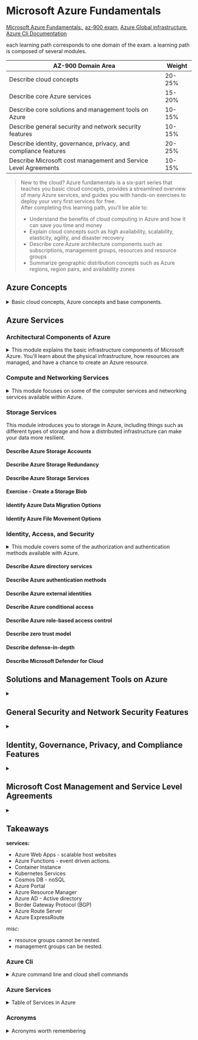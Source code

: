 <!--
// cSpell:ignore PAAS pwsh yamlc
 -->

# Microsoft Azure Fundamentals

[Microsoft Azure Fundamentals:](https://learn.microsoft.com/en-us/training/paths/az-900-describe-cloud-concepts/), [az-900 exam](https://learn.microsoft.com/en-us/certifications/exams/az-900), [Azure Global infrastructure](https://infrastructuremap.microsoft.com/), [Azure Cli Documentation](https://learn.microsoft.com/en-us/cli/azure/?view=azure-cli-latest)

each learning path corresponds to one domain of the exam. a learning path is composed of several modules.

AZ-900 Domain Area | Weight
---|---
Describe cloud concepts |20-25%
Describe core Azure services | 15-20%
Describe core solutions and management tools on Azure |10-15%
Describe general security and network security features | 10-15%
Describe identity, governance, privacy, and compliance features| 20-25%
Describe Microsoft cost management and Service Level Agreements|10-15%

> New to the cloud? Azure fundamentals is a six-part series that teaches you basic cloud concepts, provides a streamlined overview of many Azure services, and guides you with hands-on exercises to deploy your very first services for free.\
> After completing this learning path, you'll be able to:
>
> - Understand the benefits of cloud computing in Azure and how it can save you time and money
> - Explain cloud concepts such as high availability, scalability, elasticity, agility, and disaster recovery
> - Describe core Azure architecture components such as subscriptions, management groups, resources and resource groups
> - Summarize geographic distribution concepts such as Azure regions, region pairs, and availability zones

## Azure Concepts
<details>
<summary>
Basic cloud concepts, Azure concepts and base components.
</summary>

### Introduction to Azure Fundamentals
<details>
<summary>
This module introduces you to the basics of cloud computing and Azure, and how to get started with Azure's subscriptions and accounts.
</summary>

#### What is Cloud Computing?

cloud service: servers, sotrage, database, networking, software, analytics, intelligence.

pay only for the services used, and have them being managed. we can also easily scale if the requirements change.

by using the cloud, we can reduce the development cycle, focus on the core business and not the infrastructure, and integrate with other cloud services.

#### What is Azure?

Azure is microsoft's cloud platform:

- IAAS - infrastructure as a service
- PAAS - platform as a service
- SAAS - software as a service

compute, storage, event driven azure functions, many types of relation databases. integration with on premises data centers (hybrid environment).

azure uses virtualization, using a hypervisor on top of hardware to abstract running many instances of different machines.\
in their data centers, each rack runs multiple machines with this hypervisor, in addition, each rack has a **Fabric Controller**, connected to the **orchestrator**, which are the managemet and networking points of the rack. the user interacts with the orchestrator, and through it to the fabric controller.

The **Azure Portal** is the web portal, a simple web console that can do everything we need, such as creating resources, and do operations on the resources. we can create custom dashboards and monitor our applications.\
The portal is replicated in each azure data center, so it's designed for resiliency and high availability.

The azure marketplace offers us to shop for services which were built for running on azure, and were verified to run on azure.

#### Tour of Azure Services

The commonly used categories:
- Compute
- Networking
- Sotrage
- Mobile
- Databases
- Web
- Internet of Things (IoT)
- Big Data
- AI (Artificial intelligence)
- Dev Ops

> Compute:\ 
> Compute services are often one of the primary reasons why companies move to the Azure platform. Azure provides a range of options for hosting applications and services. Here are some examples of compute services in Azure.
> 
> Networking:\
> Linking compute resources and providing access to applications is the key function of Azure networking. Networking functionality in Azure includes a range of options to connect the outside world to services and features in the global Azure datacenters.
>
> Storage:\
> Azure provides four main types of storage services.
> - Disc
> - Blob
> - File
> - Archive
> These services all share several common characteristics:\
> - Durable and highly available with redundancy and replication.
> - Secure through automatic encryption and role-based access control.
> - Scalable with virtually unlimited storage.
> - Managed, handling maintenance and any critical problems for you.
> - Accessible from anywhere in the world over HTTP or HTTPS.
> 
> Mobile:\
> With Azure, developers can create mobile back-end services for iOS, Android, and Windows apps quickly and easily. Features that used to take time and increase project risks, such as adding corporate sign-in and then connecting to on-premises resources such as SAP, Oracle, SQL Server, and SharePoint, are now simple to include.\
> 
> Other features of this service include:
> - Offline data synchronization.
> - Connectivity to on-premises data.
> - Broadcasting push notifications.
> - Autoscaling to match business needs.
> 
> Databases:\
> Azure provides multiple database services to store a wide variety of data types and volumes. And with global connectivity, this data is available to users instantly.
> 
> Web:\
> Having a great web experience is critical in today's business world. Azure includes first-class support to build and host web apps and HTTP-based web services. The following Azure services are focused on web hosting.
> 
> IoT:\
> People are able to access more information than ever before. Personal digital assistants led to smartphones, and now there are smart watches, smart thermostats, and even smart refrigerators. Personal computers used to be the norm. Now the internet allows any item that's online-capable to access valuable information. This ability for devices to garner and then relay information for data analysis is referred to as IoT.\
> Many services can assist and drive end-to-end solutions for IoT on Azure.
> Big data:\
> Data comes in all formats and sizes. When we talk about big data, we're referring to large volumes of data. Data from weather systems, communications systems, genomic research, imaging platforms, and many other scenarios generate hundreds of gigabytes of data. This amount of data makes it hard to analyze and make decisions. It's often so large that traditional forms of processing and analysis are no longer appropriate.\
> Open-source cluster technologies have been developed to deal with these large data sets. Azure supports a broad range of technologies and services to provide big data and analytic solutions.
> 
> AI:\
> AI, in the context of cloud computing, is based around a broad range of services, the core of which is machine learning. Machine learning is a data science technique that allows computers to use existing data to forecast future behaviors, outcomes, and trends. Using machine learning, computers learn without being explicitly programmed.\
> Forecasts or predictions from machine learning can make apps and devices smarter. For example, when you shop online, machine learning helps recommend other products you might like based on what you've purchased. Or when your credit card is swiped, machine learning compares the transaction to a database of transactions and helps detect fraud. And when your robot vacuum cleaner vacuums a room, machine learning helps it decide whether the job is done.\
> A closely related set of products are the cognitive services. You can use these prebuilt APIs in your applications to solve complex problems.
> 
> DevOps:\
> DevOps brings together people, processes, and technology by automating software delivery to provide continuous value to your users. With Azure DevOps, you can create build and release pipelines that provide continuous integration, delivery, and deployment for your applications. You can integrate repositories and application tests, perform application monitoring, and work with build artifacts. You can also work with and backlog items for tracking, automate infrastructure deployment, and integrate a range of third-party tools and services such as Jenkins and Chef. All of these functions and many more are closely integrated with Azure to allow for consistent, repeatable deployments for your applications to provide streamlined build and release processes.

#### Get Started with Azure Accounts

the hierarchy starts with an **Azure account**, which can have **Subscriptions**, which in turn have **Resource groups**, and under them, there are **resources**. subscriptions can grouped into invoices groups, and we can set multiple billing profiles in the same billing account.

The free Azure account has:
> - Free access to popular Azure products for 12 months.
> - A credit to spend for the first 30 days.
> - Access to more than 40 products that are always free.

The free student account has:
> - Free access to certain Azure services for 12 months.
> - A credit to use in the first 12 months.
> - Free access to certain software developer tools.

when learning, we can use the sandbox.

#### Introducing the Case Study
for the training, we will work on a fictional cloud environment that belongs to the fake company "tailwind traders". the company runs a retail website.\
They have an on premises data center with data and video. currently, the IT team runs everything, but in the course of the fundamental course, we will see which parts of their work can be offloaded to azure.

</details>

### Azure Fundamental Concepts
<details>
<summary>
This module introduces you to the basics of cloud computing and Azure, and how to get started with Azure's subscriptions and accounts.
</summary>

Azure (and other cloud computing services) allow for increase in availability, scalability, and help make deployment faster.\
We can 

####  Different Types of Cloud Models
there are three configurations of cloud deployment models: public, private and hybrid.\

in a public cloud, the computing machines and storage are located in the datacenters of the hosting company, there is no capital (monterey) barrier to start or to expand, and all access is done via the internet.\
A private cloud is exclusively used by the purchasing company, and it can be hosted either on premises or at a 3rd part site. all hardware is purchased by the company, and maintained by them, this gives the company complete control over security.\
a hybrid cloud deployment combines the two, allowing the company to control which servies run on the public cloud an which run on the private cloud (i.e. for legal reasons and compliance with regulations).

> **Public cloud:**\
> Services are offered over the public internet and available to anyone who wants to purchase them. Cloud resources, such as servers and storage, are owned and operated by a third-party cloud service provider, and delivered over the internet.
> 
> **Private cloud:**\
> A private cloud consists of computing resources used exclusively by users from one business or organization. A private cloud can be physically located at your organization's on-site (on-premises) datacenter, or it can be hosted by a third-party service provider.
> 
> **Hybrid cloud:**\
> A hybrid cloud is a computing environment that combines a public cloud and a private cloud by allowing data and applications to be shared between them.

####  Cloud Benefits and Considerations

Advantages of cloud computing (azure):

> - High availability: Depending on the service-level agreement (SLA) that you choose, your cloud-based apps can provide a continuous user experience with no apparent downtime, even when things go wrong.
> - Scalability: Apps in the cloud can scale vertically and horizontally:
>   - Scale vertically to increase compute capacity by adding RAM or CPUs to a virtual machine.
>   - Scaling horizontally increases compute capacity by adding instances of resources, such as adding VMs to the configuration.
> - Elasticity: You can configure cloud-based apps to take advantage of autoscaling, so your apps always have the resources they need.
> - Agility: Deploy and configure cloud-based resources quickly as your app requirements change.
> - Geo-distribution: You can deploy apps and data to regional datacenters around the globe, thereby ensuring that your customers always have the best performance in their region.
> - Disaster recovery: By taking advantage of cloud-based backup services, data replication, and geo-distribution, you can deploy your apps with the confidence that comes from knowing that your data is safe in the event of disaster.

when we consider the costs, there are two types of costs to consider, Capital Expenditure (CapEx) and Operational Expenditure (CapOx).
> - Capital Expenditure (CapEx) is the up-front spending of money on physical infrastructure, and then deducting that up-front expense over time. The up-front cost from CapEx has a value that reduces over time.
> - Operational Expenditure (OpEx) is spending money on services or products now, and being billed for them now. You can deduct this expense in the same year you spend it. There is no up-front cost, as you pay for a service or product as you use it.

Buying infrastucure is considered CapEx, it is paid for upfront, in goes into the accounting books as an asset, the value of which decreases over time. Purchasing services from the cloud provider is considered OpEx, it effects the operations balance sheet of the company, as well as the net-profit and taxable income.

> Cloud Computing is consumption-based model, which means that end users only pay for the resources that they use. Whatever they use is what they pay for.\
> A consumption-based model has many benefits, including:
> - No upfront costs.
> - No need to purchase and manage costly infrastructure that users might not use to its fullest.
> - The ability to pay for additional resources when they are needed.
> - The ability to stop paying for resources that are no longer needed. 

####  Different Cloud Services

Cloud services can be divided into different service models, based on how the responsability of managing them is distributed between the provider and the user. on one end, there is IaaS (Infrastructure-as-a-Service), which gives the user the most control over the resources, while at the other end there is SaaS (Software-as-a-Service), which is the most managed services where the provider takes care of most of the work, between them there is PaaS (Platform-as-a-Service).

Acronym |Full Name | Provider responsability | User  responsability | Example
---|---|---|---|---|
Iaas | Infrastructure-as-a-Service |hardware| perating system maintenance, network configuration  |Azure virtual Machines
PaaS| Platform-as-a-Service |Virtual machines, networking| Applications | Azure App Services
SaaS | Software-as-a-Service|Virtual machines, networking, data storage, applications| Application data| Microsoft Office 365 

in IaaS, you simply rent the infrastructure instead of buying it, everything else is like on premises data center, the customer has the most control over the resources, and can tailor them to its' needs. in PaaS, the cloud provder has more responsability, which means the client can focus on the application development. in SaaS, the client only provides the data to the application, but the application (software) is provided by the cloud host. so this is the easiest option to use, and it provides access to the most up-to-date software, but it limits what kinds of applications the client can run.

Model | Storage | networking| Compute | virtual machine| operating System | runtime | Applications|Data & Access
---|---|---|---|---|---|---|---|---|
On-Premises (private cloud) | Customer Managed |Customer Managed|Customer Managed|Customer Managed|Customer Managed|Customer Managed|Customer Managed|Customer Managed
IaaS | Cloud Provided |Cloud Provided|Cloud Provided|Customer Managed|Customer Managed|Customer Managed|Customer Managed|Customer Managed
PaaS | Cloud Provided |Cloud Provided|Cloud Provided|Cloud Provided|Cloud Provided|Cloud Provided|Customer Managed|Customer Managed
SaaS | Cloud Provided |Cloud Provided|Cloud Provided|Cloud Provided|Cloud Provided|Cloud Provided|Cloud Provided|Customer Managed


**Serverless computing** is like PaaS in a way, as it allows the user to build applications on their own, and not rely on the software the cloud provider supports. in this case, the cloud automatically provisions and manages the resources behind the scenes, which makes serverless computing very scalable. serverless computing tends to be event-driven.

</details>

### Core Azure Architectural Components
<details>
<summary>
In this module, you'll examine the various concepts, resources, and terminology that are necessary to work with Azure architecture. For example, you'll learn about Azure subscriptions and management groups, resource groups and Azure Resource Manager, as well as Azure regions and availability zones.
</summary>

getting an understanding of azure's terminology.

the hierarchy begins at the management group, which has subscriptions, which have resource groups, which contain azure resources.

> - Management groups: These groups help you manage access, policy, and compliance for multiple subscriptions. All subscriptions in a management group automatically inherit the conditions applied to the management group.
> - Subscriptions: A subscription groups together user accounts and the resources that have been created by those user accounts. For each subscription, there are limits or quotas on the amount of resources that you can create and use. Organizations can use subscriptions to manage costs and the resources that are created by users, teams, or projects.
> - Resource groups: Resources are combined into resource groups, which act as a logical container into which Azure resources like web apps, databases, and storage accounts are deployed and managed.
> - Resources: Resources are instances of services that you create, like virtual machines, storage, or SQL databases.

#### Regions, Availability Zones, and Region Pairs

> A region is a geographical area on the planet that contains at least one but potentially multiple datacenters that are nearby and networked together with a low-latency network. Azure intelligently assigns and controls the resources within each region to ensure workloads are appropriately balanced.

There are also *special Azure regions*, which are used for legal and compliance purposes, some are US-based and some China based.

Each region is comprised of availability zones, an availability zone is a data center. if one availability zone goes down, the others aren't effected. availability zones are connected to one another through a private, high speed, fiber-optic network. we can run applications in different availability zones for high availability or in the same availability zone for high performance.

services can be zonal, zonal-redundant, and non-regional.
- a zonal service is pinned to an specific availability zone. such as a virtual machine or a managed disc.
- a zonal-redundant service is replicated automatically across availability zones. such examples might be a database.
- a non-regional service is not tied to a specific region, and should be available even if the entire region goes down.

in addition to that, Azure has the concept of *Geography*, which contains *region pairs*. a geography is a conceptual location (such as asia, europe, us), and a region pair is a pairing of two regions, which are at a sufficient distance from one another but (mostly) reside in the same state. region pairs are preferred for cross region data redundancy, and azure keeps each region in the region pair on a different maintenance schedule, and will prioritize fixing one of the regions if a large scale disaster happens. this means that even if a disaster happens or an azure update goes horribly wrong, the data from one region can be preserved in the other region.

#### Resources and Azure Resource Manager

> - Resource: A manageable item that's available through Azure. Virtual machines (VMs), storage accounts, web apps, databases, and virtual networks are examples of resources.
> - Resource group: A container that holds related resources for an Azure solution. The resource group includes resources that you want to manage as a group. You decide which resources belong in a resource group based on what makes the most sense for your organization.

All resources resign in a resource group, and a resource can be a member of only one resource group. resources can be moved between resource groups (under some conditions), there is not nesting of resource groups. Resource groups allow for a logical grouping of resources based on the organization needs. Resource groups also control **lifecycle** - when a resource group is removed (deleted), all the resources inside it are also removed. in addition, we also use resource groups as an **authorization** scope, when we give role based access control (RBAC) permissions we can allow access to resources in a specific resource group.

> **Azure Resource Manager**:\
> Azure Resource Manager is the deployment and management service for Azure. It provides a management layer that enables you to create, update, and delete resources in your Azure account. You use management features like access control, locks, and tags to secure and organize your resources after deployment.

all azure actions (via the web console, apis, sdk, etc...) are processed via the Azure Resource Manager, so the results are always consistent no matter how the user interacts with azure.

> With Resource Manager, you can:
> - Manage your infrastructure through declarative templates rather than scripts. A Resource Manager template is a JSON file that defines what you want to deploy to Azure.
> - Deploy, manage, and monitor all the resources for your solution as a group, rather than handling these resources individually.
> - Redeploy your solution throughout the development life cycle and have confidence your resources are deployed in a consistent state.
> - Define the dependencies between resources so they're deployed in the correct order.
> - Apply access control to all services because RBAC is natively integrated into the management platform.
> - Apply tags to resources to logically organize all the resources in your subscription.
> - Clarify your organization's billing by viewing costs for a group of resources that share the same tag.

it also allows us to protect resources from accidental deletion by applying policies and resource locks. we can also use Azure policies to ensure the same tags are used.

#### Subscriptions and Management Groups

> Azure subscriptions:\
> Using Azure requires an Azure subscription. A subscription provides you with authenticated and authorized access to Azure products and services. It also allows you to provision resources. An Azure subscription is a logical unit of Azure services that links to an Azure account, which is an identity in Azure Active Directory (Azure AD) or in a directory that Azure AD trusts.

an azure Account has subscriptions, a subscription can have a *billing models* and an *access-management/control* policy (model). a billing model groups subscriptions into a different reports or invoices, which are required for managing costs. the access management defines the boundaries of which resources can be provisioned.

common ways to organize subscriptions is by geographical environment (which also helps with compliance), by the organizational structure (which helps with managing permissions) and by billing purposes (which helps track costs).

subscriptions also have limits, such as maximum number of Azure ExpressRoute circuits (10 per subscription), so a new subscription can allow for more of those limited resources.

**Billing profiles** are organized under a single **billing account**, a profile is matches an invoice and has payment method. inside each billing profile, we can designate different subscriptions a invoice sections.

**Azure management groups** provide a level of scope above that of subscriptions, and are used to manage access, policies and compliance in a single location. management groups can be nested (contain other management groups) and they contain the subscriptions. permissions are managed at the management group and are inherited by the nested groups and the subscriptions. all subscriptions in a management group must trust the same Azure AD tenant.

management group policies can limit what can be done by the subscriptions inside it, and helps manage all the permissions for different users.

> Important facts about management groups
> - 10,000 management groups can be supported in a single directory.
> - A management group tree can support up to six levels of depth. This limit doesn't include the root level or the subscription level.
> - Each management group and subscription can support only one parent.
> - Each management group can have many children.
> - All subscriptions and management groups are within a single hierarchy in each directory.
</details>

</details>



## Azure Services
<!-- <details> -->
<summary>

</summary>

### Architectural Components of Azure
<details>
<summary>
This module explains the basic infrastructure components of Microsoft Azure. You'll learn about the physical infrastructure, how resources are managed, and have a chance to create an Azure resource.
</summary>

#### What is Microsoft Azure

Azure is microsoft's cloud computing solution, which provides IaaS, PaaS and SaaS options, as well as scalability. security and high availability options.

azure can provide simple virtual machines, databases, and even AI and machine learning services.

#### Get Started with Azure Accounts

the top level of azure is the azure account (which hold subscriptions), for free accounts, there are two levels:
- free account (free credit, access to free services, one year access to popular paid services)
- free student account (more time to use the credit, access to some more services).

the microsoft learn sandbox is a temporary subscription in the azure account, which cleans up all the created resources after the session is complete, and provides the resources for free.

#### Exercise - Explore the Learn Sandbox
we activate the sandbox environment in the azure account. it is limited to daily activations and each activation has a time limit.

Azure cloud shell

```ps
Get-Date
az version
bash #switch to bash
```

```sh
date
az upgrade
pwsh # switch to powershell
```
we can enter the interactive mode with `az interactive`, which allows us to run azure commands without the `az` command, and has autocompleteion.

```sh
version # az version
upgrade # az upgrade
exit #exit az interactive mode
```

#### Azure Physical Infrastructure

physical infrastucure and management infrastructure

the azure physical infrastructure is based on the azure data centers, which are are located all around the world

[Azure Global infrastructure](https://infrastructuremap.microsoft.com/). data centers are grouped into azure availability zones and regions, and then into geographies.

resources can be *zonal* - pinned to a specific zone, *zone-redundant* - automatically (or at request) duplicated across avalability zones, and *non-regional* - which are always available, even in case of a region wide outage.

An *avalability zone* is s datacenter (sometiemes more) which is physically separated from than other data centers, it has it's own power, cooling, and networks.\
Avalability zones allows for high availability and reddany in case of failure, and we can duplicate data across avalability zones (at a cost).

A *region* contains at least (but usually more) availability zones (data centers), which are networked toegether. if one availability zone is down, the others continue to operate. azure also has the concept of *region pairs*, which is a pairing of two regions in the same geography. this allows for more redundancy, and azure keeps the two regions on different maintenance scheduling for extra safety.\
(some regions don't have a region pair or only have a one way backup).\
lastly, there are *sovereign regions*, such as us-gov and china. us-gov regions are operated by employees with us security clearnance, while china regions are operated by a chinese company, rather than microsoft.

#### Azure Management Infrastructure

the management infrastructure describes how azure resources are managed logically.

a *resource* is anything that the user can deploy onto the cloud, it is the building block of azure - virtual machines, virtual networks, databases, cognitive services, everything.

*Resource groups* are grouping of resources, each resource must be placed inside a resource group (some can be moved between them). we can apply actions to a resource group and it will applied to all the resources inside it - delete a resource group or give access. resource groups cannot be nested.

*subscriptions* are azure unit of management, billing and scale. subscriptions contain resource groups, and are used to interact with resources and the azure portal. subscriptions act both as billing boundaries (separate invoices per subscription) and as access control boundaries (applying policies on a subscription to determine which operations are allowed).

Azure *management groups* are the layer that manages subscriptions, this is done for enterprise level policies. management groups can be nested, and they contain subscriptions. we use management groups to apply governance policies and to provide access to multiple subscriptions via azure RBAC (role based access control).

#### Exercise - Create an Azure Resource
in this Exercise, we create a virtual machine.

in the portal, we click <kbd>Create a resource</kbd>, then choose <kbd>Virtual Machine</kbd> and <kbd>Create</kbd>.

we fill the settings with values.
```sh
az group list
az vm list --resource-group <group-name>
```
</details>

### Compute and Networking Services
<details>
<summary>
This module focuses on some of the computer services and networking services available within Azure.
</summary>

- compute options:
  - Virtual machines
  - containers
  - Azure functions
- networking
  - azure virtual networks
  - azure DNS
  - Azure express Route


#### Azure Virtual Machines

Azure virtual machine are a form of IaaS, we get a virtualized machine, which we can control and customize: the operating system, the software and the host configuration.

we can re-use the same virtual machine configuration by creating an Image out of it, and then use the image as a template.

the resources used for vms are:
- computing power: cpu cores, ram
- storage: hard disk drives, ssd
- netwokring: virtual networks, public ip address, ports

**Scaling: Scale Sets and Availability Sets**

*scale sets* allow us to create and manage identical groups of virtual machines, all running the same software and the same configurations. the scale set vms all run on the same routing parameters, and can be monitored to scale up or down based on schedule or demand. they sit behind a load balancer.

*avaliability sets* are a tool to deploy multiple vms in a way that ensures high availability. they are deployed in a way that prevents downtime. there is no additional costs for using avalability sets.
- update domain - separate machines so that they aren't updated at the same cycle, and there is a gap between updating each group.
- fault domain - separate machines by power source and network switch. 

> Examples of when to use VMs:\
> Some common examples or use cases for virtual machines include:
> 
> - During testing and development. VMs provide a quick and easy way to create different OS and application configurations. Test and development personnel can then easily delete the VMs when they no longer need them.
> - When running applications in the cloud. The ability to run certain applications in the public cloud as opposed to creating a traditional infrastructure to run them can provide substantial economic benefits. For example, an application might need to handle fluctuations in demand. Shutting down VMs when you don't need them or quickly starting them up to meet a sudden increase in demand means you pay only for the resources you use.
> - When extending your datacenter to the cloud: An organization can extend the capabilities of its own on-premises network by creating a virtual network in Azure and adding VMs to that virtual network. Applications like SharePoint can then run on an Azure VM instead of running locally. This arrangement makes it easier or less expensive to deploy than in an on-premises environment.
> - During disaster recovery: As with running certain types of applications in the cloud and extending an on-premises network to the cloud, you can get significant cost savings by using an IaaS-based approach to disaster recovery. If a primary datacenter fails, you can create VMs running on Azure to run your critical applications and then shut them down when the primary datacenter becomes operational again

"lift and shift" - moving from physical server to the cloud.

#### Exercise - Create an Azure Virtual Machine

> In this exercise, you create an Azure virtual machine (VM) and install Nginx, a popular web server.
> 1. Use the following Azure CLI commands to create a Linux VM and install Nginx. After your VM is created, you'll use the Custom Script Extension to install Nginx. The Custom Script Extension is an easy way to download and run scripts on your Azure VMs. It's just one of the many ways you can configure the system after your VM is up and running.
> ```sh
> az vm create \
>   --resource-group learn-85829cc9-09c8-47e6-9c14-519ca17cdc77 \
>   --name my-vm \
>   --image UbuntuLTS \
>   --admin-username azureuser \
>   --generate-ssh-keys
> ```
> 2. Run the following az vm extension set command to configure Nginx on your VM:
> ```sh
> az vm extension set \
>   --resource-group learn-85829cc9-09c8-47e6-9c14-519ca17cdc77 \
>   --vm-name my-vm \
>   --name customScript \
>   --publisher Microsoft.Azure.Extensions \
>   --version 2.1 \
>   --settings '{"fileUris":["https://raw.githubusercontent.com/MicrosoftDocs/mslearn-welcome-to-azure/master/configure-nginx.sh"]}' \
>   --protected-settings '{"commandToExecute": "./configure-nginx.sh"}'
>   ```

we created a virtual machine ("my-vm") from an ubuntu Image, set an admin to the machine and created ssh keys. then we downloaded a script onto it and run it, this script installs nginx on the vm.


#### Azure Virtual Desktop

Azure virtual desktop is a virtual machine that runs an windows machine on the cloud, which can be used as any windows computer, not just as a server. we can separate the environment and the data from the hardware, the user can access the same desktop computer, no matter which device it is running.

this also allows for providing stronger machines without buying stronger hardware. and it also allows for better security, as all the important data is on the cloud, and not on the users machines.

#### Azure Containers

Azure containers are a way to run multiple instances of an application on a single host, rather than running multiple hosts. with containers, we don't manage the operating system. containers are designed to be a light-weight solution that responds better and faster to changes in demand.

vm - an abstraction layer for cpu, memory and storage, and operating system. but only one operating system per machine. containers bundle a single app and the dependencies, then it is run on a host machine in a container runtime, and many containers can run in a single host machine. because containers are smaller, they can scale up more easily, and can be orchestrated with orchestration services. 

VM virtualize hardware, while containers virtualize the OS and runtime.

Azure container instances are a form of PaaS, we can split a website into different parts (frontend, backend, database) and run each in a different container, thus providing greater flexability.

#### Azure Functions

> Azure Functions is an event-driven, serverless compute option that doesn’t require maintaining virtual machines or containers. If you build an app using VMs or containers, those resources have to be “running” in order for your app to function. With Azure Functions, an event wakes the function, alleviating the need to keep resources provisioned when there are no events.

Azure functions are great for event driven operations, such as responding to an api. they can be scaled automatically. azure functions are stateless by default, but can also be stateful and maintain the context.

Serverless computing is the idea that we separate the server management (instaling os, patching, updating) from the developers.
- no infrastructure management
- scalability
- pay for what is used - not paying for resources which are not used.

#### Application Hosting Options 

(hosting - making applications accessable from the web, like a website)

at the basic level, we can host applications on either virtual machines or on containers, but there is also the option of sing Azure App Service.

Azure App Service takes care of managing the infrastructure, provides automatic scaling and high avalability. it can integrate with github, azure devops or other code repository services for continues deployment model.\
we can run web apps (website), api apps (REST api) and webJobs, as well as mobile apps for ios and android.

#### Azure Virtual Networking

virtual networks, together with virtual subnets, allow azure resources to communicate with one another, with the outside web and with on-premises computers.

> Azure virtual networks provide the following key networking capabilities:
> - Isolation and segmentation
> - Internet communications
> - Communicate between Azure resources
> - Communicate with on-premises resources
> - Route network traffic
> - Filter network traffic
> - Connect virtual networks

public endpoints allow access to resources from anywhere in the world (public ip address), while private end point exists only within the virtual network and only have a private ip address, accessible only from inside the the address space of the containing virtual network.

Isolation and segmentation - private ip address which exist only inside the virtual network, and name resolution that can either be external or internal to the virtual network.

Internet communication - access to incoming traffic, either directly to the resource or via a load balancer.

Communication between azure resources - not only compute resources (virtual machines), but also with azure services such as databases, storage, and others.

Communication with on-premises - linking the azure cloud resources with local resources which reside in the data center, using VPN (point to site, site to site or with azure expressRoute as a private, high speed, dedicated connection.

Routing network traffic - control how traffic is routed in the virtual network, using route tables, gateways and other servies.

Filtering network traffic - using inbound and outbound security rules, and running a firewall.

Connecting virtual network - allowing separate virtual networks to connect to one another with network peering.

#### Exercise - Configure Network Access

opening our nginx server to connections from the outside web.

at first, we get the ip address, and see that we cannot access it with `curl` or from the browser.

> Task 1: Access your web server
> 1. Run the following az vm list-ip-addresses command to get your VM's IP address and store the result as a Bash variable
> ```sh
> IPADDRESS="$(az vm list-ip-addresses \
>   --resource-group learn-97546a8d-0942-4ed1-b361-766bbf499022 \
>   --name my-vm \
>   --query "[].virtualMachine.network.publicIpAddresses[*].ipAddress" \
>   --output tsv)"
> ```
>
> 2. Run the following curl command to download the home page:
> ```sh
> curl --connect-timeout 5 http://$IPADDRESS
> ```
> The --connect-timeout argument specifies to allow up to five seconds for the connection to occur. After five seconds, you see an error message that states that the connection timed out. This message means that the VM was not accessible within the timeout period.
> 3. as an optional step, try to access the web server from a browser:\
> Run the following to print your VM's IP address to the console:
> ```sh
> echo $IPADDRESS
> ```
> Copy the IP address that you see to the clipboard.\
> Open a new browser tab and go to your web server. After a few moments, you see that the connection isn't happening.\
> If you wait for the browser to time out, you'll see something like this:

next, we get the virtual network security group running on the resource group, we then list the rules on it, and we see that it has a single rule, allowing for ssh access via port 22.

> Task 2: List the current network security group rules
> 1. Run the following az network nsg list command to list the network security groups that are associated with your VM:
>```sh
> az network nsg list \
> --resource-group learn-ed8fb9df-3281-4fe3-a6fb-40a617edb947 \
> --query '[].name' \
> --output tsv
> ```
> Every VM on Azure is associated with at least one network security group. In this case, Azure created an NSG for you called my-vmNSG.
> 2. Run the following az network nsg rule list command to list the rules associated with the NSG named my-vmNSG:
> ```sh
> az network nsg rule list \
> --resource-group learn-ed8fb9df-3281-4fe3-a6fb-40a617edb947 \
> --nsg-name my-vmNSG
> ```
>3. Run the az network nsg rule list command a second time. This time, use the --query argument to retrieve only the name, priority, affected ports, and access (Allow or Deny) for each rule. The --output argument formats the output as a table so that it's easy to read.
> ```sh
> az network nsg rule list \
> --resource-group learn-ed8fb9df-3281-4fe3-a6fb-40a617edb947 \
> --nsg-name my-vmNSG \
> --query '[].{Name:name, Priority:priority, Port:destinationPortRange, Access:access}' \
> --output table
>```
> You see the default rule, default-allow-ssh. This rule allows inbound connections over port 22 (SSH). SSH (Secure Shell) is a protocol that's used on Linux to allow administrators to access the system remotely. The priority of this rule is 1000. Rules are processed in priority order, with lower numbers processed before higher numbers.\
> By default, a Linux VM's NSG allows network access only on port 22. This enables administrators to access the system. You need to also allow inbound connections on port 80, which allows access over HTTP.

now that we know that only ssh access is allowed, we create a rule that allows web traffic via port 80, once created, we list the rules again and see it exists.

> Task 3: Create the network security rule\
> Here, you create a network security rule that allows inbound access on port 80 (HTTP).
> 1. Run the following az network nsg rule create command to create a rule called allow-http that allows inbound access on port 80:\
> For learning purposes, here you set the priority to 100. In this case, the priority doesn't matter. You would need to consider the priority if you had overlapping port ranges.
> ```sh
> az network nsg rule create \
> --resource-group > learn-ed8fb9df-3281-4fe3-a6fb-40a617edb947 \
> --nsg-name my-vmN> SG \
> --name allow-http \
> --protocol tcp \
> --priority 100 \
> --destination-port-range 80 \
> --access Allow
> ```
> 2. To verify the configuration, run az network nsg rule list to see the updated list of rules:\
> You see this both the default-allow-ssh rule and your new rule, allow-http:
>```sh
> az network nsg rule list \
> --resource-group learn-ed8fb9df-3281-4fe3-a6fb-40a617edb947 \
> --nsg-name my-vmNSG \
> --query '[].{Name:name, Priority:priority, Port:destinationPortRange, Access:access}' \
> --output table
>```

now that the rule exists, we can try to access the resource again, and this time we can.

> Task 4: Access your web server again\
> Now that you've configured network access to port 80, let's try to access the web server a second time.
> 1. Run the same curl command that you ran earlier:
>```sh
>curl --connect-timeout 5 http://$IPADDRESS
>```
> 2. As an optional step, refresh your browser tab that points to your web server.
> 
> Nice work. In practice, you can create a standalone network security group that includes the inbound and outbound network access rules you need. If you have multiple VMs that serve the same purpose, you can assign that NSG to each VM at the time you create it. This technique enables you to control network access to multiple VMs under a single, central set of rules.
 
#### Azure Virtual Private Networks

VPN - virtual private network

> A virtual private network (VPN) uses an encrypted tunnel within another network. VPNs are typically deployed to connect two or more trusted private networks to one another over an untrusted network (typically the public internet). Traffic is encrypted while traveling over the untrusted network to prevent eavesdropping or other attacks. VPNs can enable networks to safely and securely share sensitive information.


VPN Gateway is one type of a virtual network gateway, it is deployed in the a dedicated subnet of the virtual network and enables:
- connection from on premises datacenter through site-to-site connection
- connections from individual devices through point-to-site connections
- connecting other virtual network thorugh network-to-network connection

there can only be one vpn gateway for each virtual network, but a vpn gateway can connect to multiple locations.\
There are two ways to deploy a vpb gateway, *policy based* or *route based*.
- policy based gateways encrypt data based on the ip address (which is statically specified)
- route based gateways use IPSec tunnels for routing, the routing can be static or dynamic, and it is the preferred approach and is more resilient to topology changes.
  - Connections between virtual networks
  - Point-to-site connections
  - Multisite connections
  - Coexistence with an Azure ExpressRoute gateway

we might also want to maximize the resiliency of the vpn gateway, so it isn't effected by outages. there are different ways to ensure high availability
- active/standby: two vpn gateways are created, but only one is active, when a failover or maintenance occurs, the standby is promoted and takes care of connections
- active/active: support of BGP routing protocol, two active vpn gateways, each with a unique public ip address. two separate tunnels to the vpn gateways.
- ExpressRoute Failover: combining expressRoute as the primary connection, and vpn gateway as the backup.
- Zone Redundant gatways - spreading the vpn gateways across multiple availability zones, and using gateway SKU and standard public ip address (and not basic public ip address)

#### Azure ExpressRoute

ExpressRoute connects the on-premises networks into the cloud with a expressRoute circuit connectivity provider. the connection can be through vpn, ethernet or any other connection. Express Routes has built in redundancy for high avilability

ExpresRoute can be used for global connectivity, if two datacenters are connected to the microsoft network, they can communicate over this network without going over to the public internet.\
Using Border Gateway Protocol (BGP) allows for dynamic routing.

> ExpressRoute supports four models that you can use to connect your on-premises network to the Microsoft cloud:
> - CloudExchange colocation
> - Point-to-point Ethernet connection
> - Any-to-any connection
> - Directly from ExpressRoute sites

#### Azure DNS

> Azure DNS is a hosting service for DNS domains that provides name resolution by using Microsoft Azure infrastructure. By hosting your domains in Azure, you can manage your DNS records using the same credentials, APIs, tools, and billing as your other Azure services.

we can use Azure to manage DNS records, this means we get the benefits of azure in terms of relability, performance (from anywhere in the world) and ease of use with consolidating management at the azure platform. we can use azure RBAC to control access who can do what with the DNS records, monitor actions with audit logs and prevent modifications with policies.

Azure also supports alias record sets and custom domain names.
</details>

### Storage Services
<!-- <details> -->
<summary>
This module introduces you to storage in Azure, including things such as different types of storage and how a distributed infrastructure can make your data more resilient.
</summary>

#### Describe Azure Storage Accounts
#### Describe Azure Storage Redundancy
#### Describe Azure Storage Services
#### Exercise - Create a Storage Blob
#### Identify Azure Data Migration Options
#### Identify Azure File Movement Options


</details>

### Identity, Access, and Security
<details>
<summary>
This module covers some of the authorization and authentication methods available with Azure.
</summary>
</details>

#### Describe Azure directory services
#### Describe Azure authentication methods
#### Describe Azure external identities
#### Describe Azure conditional access
#### Describe Azure role-based access control
#### Describe zero trust model
#### Describe defense-in-depth
#### Describe Microsoft Defender for Cloud

</details>

## Solutions and Management Tools on Azure
<details>
<summary>

</summary>
</details>

## General Security and Network Security Features
<details>
<summary>

</summary>
</details>

## Identity, Governance, Privacy, and Compliance Features
<details>
<summary>

</summary>
</details>

## Microsoft Cost Management and Service Level Agreements
<details>
<summary>

</summary>
</details>


## Takeaways
<!-- <details> -->
<summary>

</summary>

**services:**
- Azure Web Apps - scalable host websites
- Azure Functions - event driven actions.
- Container Instance
- Kubernetes Services
- Cosmos DB - noSQL
- Azure Portal
- Azure Resource Manager
- Azure AD - Active directory
- Border Gateway Protocol (BGP)
- Azure Route Server
- Azure ExpressRoute

**misc*:*
- resource groups cannot be nested.
- management groups can be nested.

### Azure Cli
<details>
<summary>
Azure command line and cloud shell commands
</summary>

[all cli commands reference](https://learn.microsoft.com/en-us/cli/azure/reference-index?view=azure-cli-latest).

all commands begin with `az`, unless inside interactive mode. we exit interactive mode with `exit`.
- Azure CLI - `az <command>` - commands which aren't specific to any service
  - `az version` - azure cli version
  - `az upgrade` - upgrade azure cli version
  - `az interactive` - enter interactive mode
    - `exit` - exit interactive mode
- Azure Resource Groups - `az group`
  - `az group list` - list resource group
- Azure Virtual Machines - `az vm`
  - `az vm list` - list virtual machines in the default resource group
    - `-g, --resource-group <group-name>` - list in a specifc resource group
  - `az vm create` - create virtual machine
    - `--resource-group`
    - `--name` - the name of the virtual machine
    - `--image` - operating system URN/custom image name/Id
    - `--admin-username` - Username for the VM. Default value is current username of OS. If the default value is system reserved, then default value will be set to azureuser. 
    - `--generate-ssh-keys` - Generate SSH public and private key files if missing.
  - `az vm extension set` - add post deployment application to to vm
    - `--resource-group`
    - `--vm-name <vm-name>` - virtual machine name
    - `--name` - extension name
    - `--publisher`- extension publisher
    - `--version` - extension version
    - `--settings` - pass data in json format or path to json
    - `--protected-seetings` - pass sensitive information, json format or path to json
  - `az vm list-ip-addresses` - list ip addresses for virtual machine
    - `--resource-group`, `--query`, `--output`
    - `--vm-name <vm-name>` - virtual machine name
- Azure Network - `az network`
  - `az network nsg` - network security groups 
    - `az network nsg list` - list network security group
      - `--resource-group`, `--query`, `--output`
    - `az network nsg rule list` - list rules for a specific network security group
      - `--resource-group`
      - `--nsg-name <nsg-name>` - network security group name
    - `az network nsg rule create` - create network security group
      - `--resource-group`
      - `--nsg-name <nsg-name>` - network security group name
      - `--name <rule-name>` name of the nsg rule
      - `--protocol <*|tcp|udp|icmp|esp|ah>` - protocol to apply this rule to
      - `--priority <numeric priority>` - number between 100 (highest priority) and 4096 (lowest), unique for each rule
      - `--destination-port-range <list of port number or range>` - which port this rule applies to (default 80)
      - `--access <Allow|Deny>` - rule type
- General flags
  - `-g, --resource-group <group-name>` - resource group name
    - `--query "<query>"` - query to show specific data (drill down). [query format](https://learn.microsoft.com/en-us/cli/azure/query-azure-cl)
    - `--output <json|jsonc|yaml|yamlc|tsv|table|none>` - [output format](https://learn.microsoft.com/en-us/cli/azure/format-output-azure-cli)
</details>

### Azure Services
<details>
<summary>
Table of Services in Azure
</summary>

Service name | Service function | Section
---|--- |---
Azure Virtual Machines |Windows or Linux virtual machines (VMs) hosted in Azure. | Compute
Azure Virtual Machine Scale Sets | Scaling for Windows or Linux VMs hosted in Azure. | Compute
Azure Kubernetes Service | Cluster management for VMs that run containerized services. | Compute
Azure Service Fabric | Distributed systems platform that runs in Azure or on-premises. | Compute
Azure Batch | Managed service for parallel and high-performance computing applications.| Compute
Azure Container Instances |  Containerized apps run on Azure without provisioning servers or VMs. | Compute
Azure Functions | An event-driven, serverless compute service. | Compute
Azure Virtual Network |Connects VMs to incoming virtual private network (VPN) connections. | Networking
Azure Load Balancer |Balances inbound and outbound connections to applications or service endpoints. | Networking
Azure Application Gateway | Optimizes app server farm delivery while increasing application security. | Networking
Azure VPN Gateway | Accesses Azure Virtual Networks through high-performance VPN gateways.  | Networking
Azure DNS | Provides ultra-fast DNS responses and ultra-high domain availability. | Networking
Azure Content Delivery Network |
Delivers high-bandwidth content to customers globally.  | Networking
Azure DDoS Protection | Protects Azure-hosted applications from distributed denial of service (DDOS) attacks. | Networking
Azure Traffic Manager| Distributes network traffic across Azure regions worldwide. | Networking
Azure ExpressRoute| Connects to Azure over high-bandwidth dedicated secure connections. | Networking
Azure Network Watcher| Monitors and diagnoses network issues by using scenario-based analysis. | Networking
Azure Firewall| Implements high-security, high-availability firewall with unlimited scalability. | Networking
Azure Virtual WAN|Creates a unified wide area network (WAN) that connects local and remote sites. | Networking
Azure Blob storage | Storage service for very large objects, such as video files or bitmaps. | Storage
Azure File storage | File shares that can be accessed and managed like a file server. | Storage
Azure Queue storage |A data store for queuing and reliably delivering messages between applications. | Storage
Azure Table storage |Table storage is a service that stores non-relational structured data (also known as structured NoSQL data) in the cloud, providing a key/attribute store with a schemaless design. | Storage
Azure Cosmos DB | Globally distributed database that supports NoSQL options. | Databases
Azure SQL Database | Fully managed relational database with auto-scale, integral intelligence, and robust security.| Databases
Azure Database for MySQL|Fully managed and scalable MySQL relational database with high availability and security.| Databases
Azure Database for PostgreSQL|Fully managed and scalable PostgreSQL relational database with high availability and security.| Databases
SQL Server on Azure Virtual Machines |Service that hosts enterprise SQL Server apps in the cloud.| Databases
Azure Synapse Analytics | Fully managed data warehouse with integral security at every level of scale at no extra cost.| Databases
Azure Database Migration Service|Service that migrates databases to the cloud with no application code changes.| Databases
Azure Cache for Redis |Fully managed service caches frequently used and static data to reduce data and application latency.| Databases
Azure Database for MariaDB | Fully managed and scalable MariaDB relational database with high availability and security. | Databases
Azure App Service | Quickly create powerful cloud web-based apps. | Web
Azure Notification Hubs | Send push notifications to any platform from any back end.| Web
Azure API Management | Publish APIs to developers, partners, and employees securely and at scale.| Web
Azure Cognitive Search |  Deploy this fully managed search as a service.| Web
Web Apps feature of Azure App Service | Create and deploy mission-critical web apps at scale.| Web
Azure SignalR Service|Add real-time web functionalities easily.| Web
IoT Central | Fully managed global IoT software as a service (SaaS) solution that makes it easy to connect, monitor, and manage IoT assets at scale. | IoT
Azure IoT Hub| Messaging hub that provides secure communications between and monitoring of millions of IoT devices.| IoT
IoT Edge|Fully managed service that allows data analysis models to be pushed directly onto IoT devices, which allows them to react quickly to state changes without needing to consult cloud-based AI models.| IoT
Azure Synapse Analytics|Run analytics at a massive scale by using a cloud-based enterprise data warehouse that takes advantage of massively parallel processing to run complex queries quickly across petabytes of data.| Big Data
Azure HDInsight|Process massive amounts of data with managed clusters of Hadoop clusters in the cloud.| Big Data
Azure Databricks |Integrate this collaborative Apache Spark-based analytics service with other big data services in Azure.| Big Data
Azure Machine Learning Service |Cloud-based environment you can use to develop, train, test, deploy, manage, and track machine learning models. It can auto-generate a model and auto-tune it for you. It will let you start training on your local machine, and then scale out to the cloud. | AI
Azure ML Studio | Collaborative visual workspace where you can build, test, and deploy machine learning solutions by using prebuilt machine learning algorithms and data-handling modules.| AI
Vision|Use image-processing algorithms to smartly identify, caption, index, and moderate your pictures and videos.| AI
Speech |Convert spoken audio into text, use voice for verification, or add speaker recognition to your app.| AI
Knowledge mapping|Map complex information and data to solve tasks such as intelligent recommendations and semantic search.| AI
Bing Search |Add Bing Search APIs to your apps and harness the ability to comb billions of webpages, images, videos, and news with a single API call.| AI
Natural Language processing| Allow your apps to process natural language with prebuilt scripts, evaluate sentiment, and learn how to recognize what users want.| AI
Azure DevOps | Use development collaboration tools such as high-performance pipelines, free private Git repositories, configurable Kanban boards, and extensive automated and cloud-based load testing. Formerly known as Visual Studio Team Services. | DevOps
Azure DevTest Labs | Quickly create on-demand Windows and Linux environments to test or demo applications directly from deployment pipeline | DevOps
</details>

### Acronyms
<details>
<summary>
Acronyms worth remembering
</summary>

Acronym | Full Name | Notes | Domain 
---|---|---
CapEx | Capital Expenditure | up-front spending of money on physical infrastructure | Finance
OpEx | Operational Expenditure |  spending money on services or products now, and being billed for them now.| Finance
SLA | Service Level Agreement | what the company legally guarantees | ?
ARM | Azure Resource Manager | deployment and management service layer for Azure | Azure
NSG | Network Security Group |  | Virtual Network
VPN | Virtual Private Network | | Networking
BGP | Border Gateway Protocol | | Networking
</details>

###

</details>


